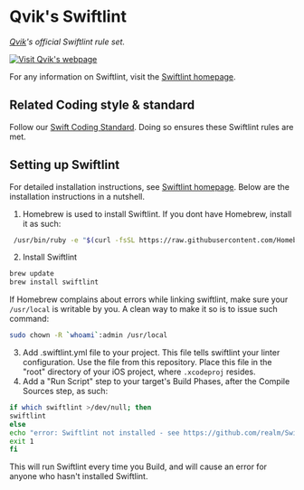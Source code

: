# Qvik's Swiftlint

*[Qvik](http://qvik.fi/en/)'s official Swiftlint rule set.*

[![Visit Qvik's webpage](http://qvik.fi/wp-content/uploads/2015/02/qvik_logo_black_210x120.png)](http://qvik.fi/en/)

For any information on Swiftlint, visit the [Swiftlint homepage](https://github.com/realm/SwiftLint).

## Related Coding style & standard

Follow our [Swift Coding Standard](https://github.com/qvik/swift). Doing so ensures these Swiftlint rules are met.

## Setting up Swiftlint

For detailed installation instructions, see [Swiftlint homepage](https://github.com/realm/SwiftLint). Below are the installation instructions in a nutshell.

1. Homebrew is used to install Swiftlint. If you dont have Homebrew, install it as such:
```sh
 /usr/bin/ruby -e "$(curl -fsSL https://raw.githubusercontent.com/Homebrew/install/master/install)"
```
2. Install Swiftlint
```sh
brew update
brew install swiftlint
```
If Homebrew complains about errors while linking swiftlint, make sure your `/usr/local` is writable by you. A clean way to make it so is to issue such command: 
```sh
sudo chown -R `whoami`:admin /usr/local
```
3. Add .swiftlint.yml file to your project. This file tells swiftlint your linter configuration. Use the file from this repository. Place this file in the "root" directory of your iOS project, where `.xcodeproj` resides.
4. Add a "Run Script" step to your target's Build Phases, after the Compile Sources step, as such:
```sh
if which swiftlint >/dev/null; then
swiftlint
else
echo "error: Swiftlint not installed - see https://github.com/realm/SwiftLint"
exit 1
fi
```
This will run Swiftlint every time you Build, and will cause an error for anyone who hasn't installed Swiftlint. 

